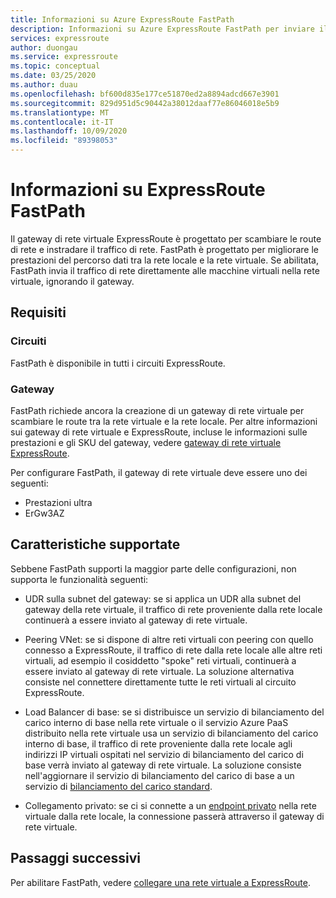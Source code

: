 ```yaml
---
title: Informazioni su Azure ExpressRoute FastPath
description: Informazioni su Azure ExpressRoute FastPath per inviare il traffico di rete ignorando il gateway
services: expressroute
author: duongau
ms.service: expressroute
ms.topic: conceptual
ms.date: 03/25/2020
ms.author: duau
ms.openlocfilehash: bf600d835e177ce51870ed2a8894adcd667e3901
ms.sourcegitcommit: 829d951d5c90442a38012daaf77e86046018e5b9
ms.translationtype: MT
ms.contentlocale: it-IT
ms.lasthandoff: 10/09/2020
ms.locfileid: "89398053"
---
```

# <a name="about-expressroute-fastpath"></a>Informazioni su ExpressRoute FastPath

Il gateway di rete virtuale ExpressRoute è progettato per scambiare le route di rete e instradare il traffico di rete. FastPath è progettato per migliorare le prestazioni del percorso dati tra la rete locale e la rete virtuale. Se abilitata, FastPath invia il traffico di rete direttamente alle macchine virtuali nella rete virtuale, ignorando il gateway.

## <a name="requirements"></a>Requisiti

### <a name="circuits"></a>Circuiti

FastPath è disponibile in tutti i circuiti ExpressRoute.

### <a name="gateways"></a>Gateway

FastPath richiede ancora la creazione di un gateway di rete virtuale per scambiare le route tra la rete virtuale e la rete locale. Per altre informazioni sui gateway di rete virtuale e ExpressRoute, incluse le informazioni sulle prestazioni e gli SKU del gateway, vedere [gateway di rete virtuale ExpressRoute](expressroute-about-virtual-network-gateways.md).

Per configurare FastPath, il gateway di rete virtuale deve essere uno dei seguenti:

* Prestazioni ultra
* ErGw3AZ

## <a name="supported-features"></a>Caratteristiche supportate

Sebbene FastPath supporti la maggior parte delle configurazioni, non supporta le funzionalità seguenti:

* UDR sulla subnet del gateway: se si applica un UDR alla subnet del gateway della rete virtuale, il traffico di rete proveniente dalla rete locale continuerà a essere inviato al gateway di rete virtuale.

* Peering VNet: se si dispone di altre reti virtuali con peering con quello connesso a ExpressRoute, il traffico di rete dalla rete locale alle altre reti virtuali, ad esempio il cosiddetto "spoke" reti virtuali, continuerà a essere inviato al gateway di rete virtuale. La soluzione alternativa consiste nel connettere direttamente tutte le reti virtuali al circuito ExpressRoute.

* Load Balancer di base: se si distribuisce un servizio di bilanciamento del carico interno di base nella rete virtuale o il servizio Azure PaaS distribuito nella rete virtuale usa un servizio di bilanciamento del carico interno di base, il traffico di rete proveniente dalla rete locale agli indirizzi IP virtuali ospitati nel servizio di bilanciamento del carico di base verrà inviato al gateway di rete virtuale. La soluzione consiste nell'aggiornare il servizio di bilanciamento del carico di base a un servizio di [bilanciamento del carico standard](https://docs.microsoft.com/azure/load-balancer/load-balancer-overview).

* Collegamento privato: se ci si connette a un [endpoint privato](../private-link/private-link-overview.md) nella rete virtuale dalla rete locale, la connessione passerà attraverso il gateway di rete virtuale.
 
## <a name="next-steps"></a>Passaggi successivi

Per abilitare FastPath, vedere [collegare una rete virtuale a ExpressRoute](expressroute-howto-linkvnet-arm.md#configure-expressroute-fastpath).
